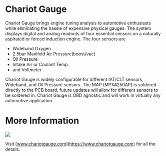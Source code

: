 # Chariot Gauge
Chariot Gauge brings engine tuning analysis to automotive enthusiasts while eliminating the hassle of expensive physical gauges. The system displays digital and analog readouts of four essential sensors on a naturally aspirated or forced induction engine. The four sensors are 
* Wideband Oxygen
* 2.5bar Manifold Air Pressure(boost/vac)
* Oil Pressure
* Intake Air or Coolant Temp. 
* and Voltmeter

Chariot Gauge is widely configurable for different IAT/CLT sensors, Wideband, and Oil Pressure sensors. The MAP (MPX4250AP) is soldered directly to the PCB board, future updates will allow for different sensors to be soldered in. Chariot Gauge is OBD agnostic and will work in virtually any automotive application.

# More Information
[![](http://developer.android.com/images/brand/en_app_rgb_wo_45.png)](http://play.google.com/store/apps/details?id=com.chariotinstruments.chariotgauge)

Visit [www.chariotgauge.com](https://www.chariotgauge.com) for all the details.